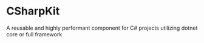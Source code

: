 # CSharpKit
A reusable and highly performant component for C# projects utilizing dotnet core or full framework
